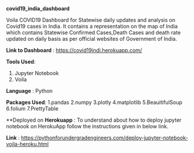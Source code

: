 **covid19_india_dashboard**

Voila COVID19 Dashboard for Statewise daily updates and analysis on Covid19 cases in India.
It contains a representation on the map of India which contains Statewise Confirmed Cases,Death Cases and death rate updated
on daily basis as per official websites of Government of India.

**Link to Dashboard** : https://covid19indi.herokuapp.com/

**Tools Used**:
1. Jupyter Notebook
2. Voila 

**Language** :
Python

**Packages Used**:
1.pandas
2.numpy
3.plotly
4.matplotlib
5.BeauitifulSoup
6.folium
7.PrettyTable

**Deployed on **Herokuapp** : 
To understand about how to deploy jupyter notebook on HerokuApp follow the instructions given in below link.

**Link** : https://pythonforundergradengineers.com/deploy-jupyter-notebook-voila-heroku.html


